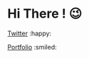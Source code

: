 # Hi There ! :wink:

[Twitter](https://www.twitter.com/igmrrf) :happy:

[Portfolio](https://www.igmrrf.com) :smiled:

<!-- # Igbiriki Francis Richard : Portfolio

## HTML CSS \$ JavaScript

## Webpack, Babel & PWA

Nothing much, you're welcomed to leave a star:wink:

## HOW TO RUN LOCALLY:

### 1. CLONE THE REPO

```SHELL
git clone https://github.com/igmrrf/igmrrf
```

### 2. INSTALL DEPENDENCIES

```SHELL
yarn
```

### 3. RUNNING

```text
Use VSCODE live-server extention to run on 127.0.0.1:5500
```

or

```text
Open "index.html" with your favourite browser
```

## HOW TO MAKE EDITS LOCALLY AND RUN:

### 1. INSTALLING DEPENDENCIES

```text
install webpack globally or install within your project
run:
```

```text
npm install -g webpack (globally)
or
npm install webpack
```

### 2. UPDATING

```text
run:
```

```shell
$ yarn start
```

```
to start webpack
```

### 3. EDITING

```text
Make edits to fit your desire and webpack will auto process the required files into the "dist/main.js"
```

Ctrl + Shift + R or Shift + F5 to hard reload. -->
